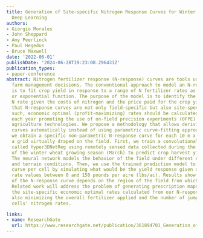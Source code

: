 ```yaml
---
title: Generation of Site-specific Nitrogen Response Curves for Winter Wheat using
  Deep Learning
authors:
- Giorgio Morales
- John Sheppard
- Amy Peerlinck
- Paul Hegedus
- Bruce Maxwell
date: '2022-06-01'
publishDate: '2024-06-28T19:23:08.296431Z'
publication_types:
- paper-conference
abstract: Nitrogen fertilizer response (N-response) curves are tools used to support
  farm management decisions. The conventional approach to model an N-response curve
  is to fit crop yield in response to a range of N fertilizer rates as a quadratic
  or exponential function. The purpose of the model is to identify the profit-maximizing
  N rate given the costs of nitrogen and the price paid for the crop yield. We show
  that N-response curves are not only field-specific but also site-specific and, as
  such, economic optimal (profit-maximizing) rates should be calculated for each field
  each year promoting the use of on-field precision experiments (OFPE) utilizing precision
  agriculture technologies. We propose a methodology that allows deriving N-response
  curves automatically instead of using parametric curve-fitting approaches. Thus,
  we obtain a specific non-parametric N-response curve for each 10 m x 10 m cell of
  a grid virtually draped on the field. First, we train a convolutional neural network
  called Hyper3DNetReg using remotely sensed data collected during the early stage
  of the winter wheat growing season (March) to predict crop harvest yield values.
  The neural network models the behavior of the field under different environmental
  and terrain conditions. Then, we use the trained prediction model to obtain an N-response
  curve per cell by simulating what would be the yield response given a range of nitrogen
  rate values between 0 and 150 pounds per acre (lbs/ac). Results show that the shape
  of the N-response curve depends on the region of the field from which it was calculated.
  Related work will address the problem of generating prescription maps that merge
  the site-specific economic optimal rates calculated from our N-response curves while
  also minimizing the overall fertilizer applied and the number of jumps between consecutive
  cells' nitrogen rates.

links:
- name: ResearchGate
  url: https://www.researchgate.net/publication/361894701_Generation_of_Site-specific_Nitrogen_Response_Curves_for_Winter_Wheat_using_Deep_Learning
---
```

